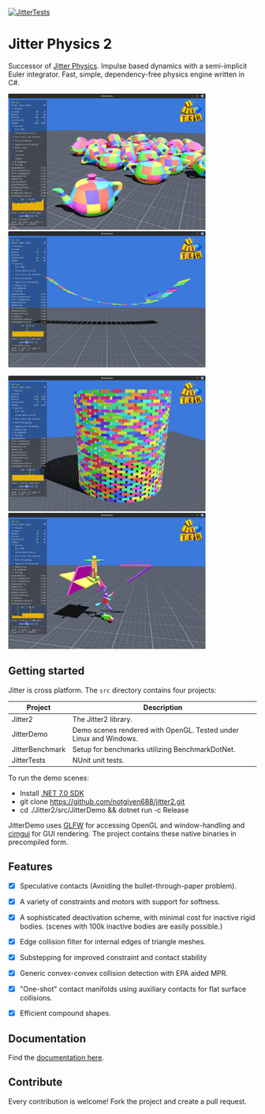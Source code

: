 [![JitterTests](https://github.com/notgiven688/jitterphysics2/actions/workflows/jitter-tests.yml/badge.svg)](https://github.com/notgiven688/jitterphysics2/actions/workflows/jitter-tests.yml)

# Jitter Physics 2

Successor of [Jitter Physics](https://github.com/notgiven688/jitterphysics). Impulse based dynamics with a semi-implicit Euler integrator. Fast, simple, dependency-free physics engine written in C#.

<img src="./docs/docs/img/jitter_screenshot0.png" alt="screenshot" width="400"/> <img src="./docs/docs/img/jitter_screenshot1.png" alt="screenshot" width="400"/>

<img src="./docs/docs/img/jitter_screenshot2.png" alt="screenshot" width="400"/> <img src="./docs/docs/img/jitter_screenshot3.png" alt="screenshot" width="400"/>

## Getting started

Jitter is cross platform. The `src` directory contains four
projects:

| Project | Description |
| ----------- | ----------- |
| Jitter2 | The Jitter2 library. |
| JitterDemo | Demo scenes rendered with OpenGL. Tested under Linux and Windows. | 
| JitterBenchmark | Setup for benchmarks utilizing BenchmarkDotNet. | 
| JitterTests | NUnit unit tests. | 

To run the demo scenes:

- Install [.NET 7.0 SDK](https://dotnet.microsoft.com/download/dotnet/7.0)
- git clone https://github.com/notgiven688/jitter2.git
- cd ./Jitter2/src/JitterDemo && dotnet run -c Release

JitterDemo uses [GLFW](https://www.glfw.org/) for accessing OpenGL and window-handling and [cimgui](https://github.com/cimgui/cimgui) for GUI rendering. The project contains these native binaries in precompiled form.

## Features

- [x] Speculative contacts (Avoiding the bullet-through-paper problem).
-[x] A variety of constraints and motors with support for softness.
-[x] A sophisticated deactivation scheme, with minimal cost for inactive rigid bodies. 
(scenes with 100k inactive bodies are easily possible.)
- [x] Edge collision filter for internal edges of triangle meshes.
- [x] Substepping for improved constraint and contact stability
- [x] Generic convex-convex collision detection with EPA aided MPR.
- [x] "One-shot" contact manifolds using auxiliary contacts for flat surface collisions.
- [x] Efficient compound shapes.


## Documentation
Find the [documentation here](https://notgiven688.github.io/jitterphysics2).

## Contribute

Every contribution is welcome! Fork the project and create a pull request.


